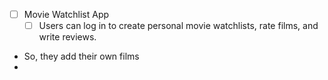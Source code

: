 - [ ] Movie Watchlist App
    - [ ] Users can log in to create personal movie watchlists, rate films, and write reviews.

- So, they add their own films
- 